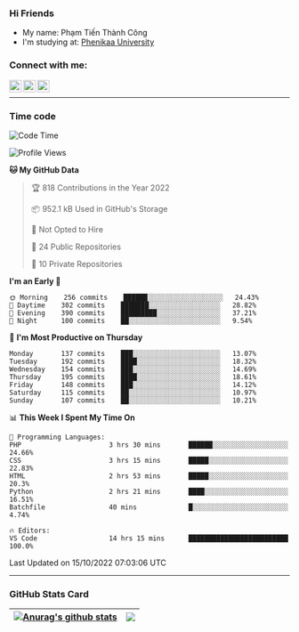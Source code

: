 ### Hi Friends

- My name: Phạm Tiến Thành Công
- I'm studying at: [Phenikaa University]


### Connect with me:
[<img align="left" alt="PhamTienThanhCong | Facebook" width="22px" src="https://upload.wikimedia.org/wikipedia/commons/thumb/1/16/Facebook-icon-1.png/640px-Facebook-icon-1.png" />][facebook]
[<img align="left" alt="PhamTienThanhCong | Zalo" width="22px" src="https://www.anphatpc.com.vn/template/anphat_2020v2/images/icon-zalo.jpg" />][zalo]
[<img align="left" alt="PhamTienThanhCong | LinkedIn" width="22px" src="https://cdn3.iconfinder.com/data/icons/inficons/512/linkedin.png" />][linkedin]

<br />

---

### Time code

<!--START_SECTION:waka-->
![Code Time](http://img.shields.io/badge/Code%20Time-608%20hrs%2057%20mins-blue)

![Profile Views](http://img.shields.io/badge/Profile%20Views-12-blue)

**🐱 My GitHub Data** 

> 🏆 818 Contributions in the Year 2022
 > 
> 📦 952.1 kB Used in GitHub's Storage 
 > 
> 🚫 Not Opted to Hire
 > 
> 📜 24 Public Repositories 
 > 
> 🔑 10 Private Repositories  
 > 
**I'm an Early 🐤** 

```text
🌞 Morning    256 commits    ██████░░░░░░░░░░░░░░░░░░░   24.43% 
🌆 Daytime    302 commits    ███████░░░░░░░░░░░░░░░░░░   28.82% 
🌃 Evening    390 commits    █████████░░░░░░░░░░░░░░░░   37.21% 
🌙 Night      100 commits    ██░░░░░░░░░░░░░░░░░░░░░░░   9.54%

```
📅 **I'm Most Productive on Thursday** 

```text
Monday       137 commits    ███░░░░░░░░░░░░░░░░░░░░░░   13.07% 
Tuesday      192 commits    ████░░░░░░░░░░░░░░░░░░░░░   18.32% 
Wednesday    154 commits    ███░░░░░░░░░░░░░░░░░░░░░░   14.69% 
Thursday     195 commits    ████░░░░░░░░░░░░░░░░░░░░░   18.61% 
Friday       148 commits    ███░░░░░░░░░░░░░░░░░░░░░░   14.12% 
Saturday     115 commits    ██░░░░░░░░░░░░░░░░░░░░░░░   10.97% 
Sunday       107 commits    ██░░░░░░░░░░░░░░░░░░░░░░░   10.21%

```


📊 **This Week I Spent My Time On** 

```text
💬 Programming Languages: 
PHP                      3 hrs 30 mins       ██████░░░░░░░░░░░░░░░░░░░   24.66% 
CSS                      3 hrs 15 mins       █████░░░░░░░░░░░░░░░░░░░░   22.83% 
HTML                     2 hrs 53 mins       █████░░░░░░░░░░░░░░░░░░░░   20.3% 
Python                   2 hrs 21 mins       ████░░░░░░░░░░░░░░░░░░░░░   16.51% 
Batchfile                40 mins             █░░░░░░░░░░░░░░░░░░░░░░░░   4.74%

🔥 Editors: 
VS Code                  14 hrs 15 mins      █████████████████████████   100.0%

```


 Last Updated on 15/10/2022 07:03:06 UTC
<!--END_SECTION:waka-->

---

### GitHub Stats Card

| <a href="https://github.com/phamtienthanhcong"><img align="center" src="https://github-readme-stats.vercel.app/api?username=PhamTienThanhCong&show_icons=true&include_all_commits=true&theme=buefy&hide_border=true&theme=ocean_dark" alt="Anurag's github stats" /></a> | <a href="https://github.com/phamtienthanhcong"><img align="center" src="https://github-readme-stats.vercel.app/api/top-langs/?username=PhamTienThanhCong&layout=compact&theme=buefy&hide_border=true&theme=ocean_dark" /></a> |
| ------------- | ------------- |

[Phenikaa University]: https://phenikaa-uni.edu.vn/vi
[facebook]: https://www.facebook.com/phamtienthanhcong
[linkedin]: https://linkedin.com/in/phamtienthanhcong
[zalo]: https://zalo.me/0396396332
[tiktok]: https://www.tiktok.com/@phamtienthanhcong
[web]: https://github.com/PhamTienThanhCong/web_dev
[min project]: https://github.com/PhamTienThanhCong/Project-Of-Web
[c and cpp]: https://github.com/PhamTienThanhCong/Code_C_and_Cpro
[python]: https://github.com/PhamTienThanhCong/Python_beginer
